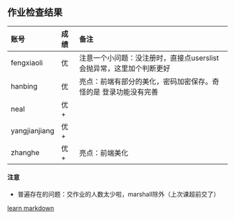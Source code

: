 ## 作业检查结果

|账号           |成绩  |备注               |
|:--------------| :--- |:----------------- |
|fengxiaoli     |优    |注意一个小问题：没注册时，直接点userslist会抛异常，这里加个判断更好  |
|hanbing        |优    |亮点：前端有部分的美化，密码加密保存。奇怪的是 登录功能没有完善      |
|neal           |优+   | |
|yangjianjiang  |优+   | |
|zhanghe        |优+   |亮点：前端美化                                                       |


#### 注意
- 普遍存在的问题：交作业的人数太少啦，marshall除外（上次课超前交了）


[learn markdown](http://note.youdao.com/iyoudao/?p=2411&vendor=unsilent14)
